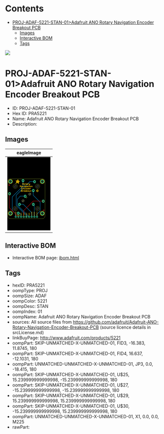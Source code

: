 



Contents
========

* [PROJ-ADAF-5221-STAN-01>Adafruit ANO Rotary Navigation Encoder Breakout PCB](#proj-adaf-5221-stan-01adafruit-ano-rotary-navigation-encoder-breakout-pcb)
	* [Images](#images)
	* [Interactive BOM](#interactive-bom)
	* [Tags](#tags)
  
![][im]
# PROJ-ADAF-5221-STAN-01>Adafruit ANO Rotary Navigation Encoder Breakout PCB

- ID: PROJ-ADAF-5221-STAN-01
- Hex ID: PRA5221
- Name: Adafruit ANO Rotary Navigation Encoder Breakout PCB
- Description: 

## Images
  
  

|eagleImage|
| :---: |
|[![eagleImage](eagleImage_140.png)](eagleImage_600.png)|

## Interactive BOM

- Interactive BOM page: [ibom.html](kicad/bom/ibom.html)

## Tags

- hexID: PRA5221
- oompType: PROJ
- oompSize: ADAF
- oompColor: 5221
- oompDesc: STAN
- oompIndex: 01
- oompName: Adafruit ANO Rotary Navigation Encoder Breakout PCB
- sources: All source files from https://github.com/adafruit/Adafruit-ANO-Rotary-Navigation-Encoder-Breakout-PCB (source licence details in srcLicense.md)
- linkBuyPage: http://www.adafruit.com/products/5221
- oompPart: SKIP-UNMATCHED-X-UNMATCHED-01, FID3, -16.383, 11.8745, 180
- oompPart: SKIP-UNMATCHED-X-UNMATCHED-01, FID4, 16.637, -12.1031, 180
- oompPart: UNMATCHED-UNMATCHED-X-UNMATCHED-01, JP3, 0.0, -18.415, 180
- oompPart: SKIP-UNMATCHED-X-UNMATCHED-01, U$25, 15.239999999999998, -15.239999999999998, 180
- oompPart: SKIP-UNMATCHED-X-UNMATCHED-01, U$27, -15.239999999999998, -15.239999999999998, 180
- oompPart: SKIP-UNMATCHED-X-UNMATCHED-01, U$29, 15.239999999999998, 15.239999999999998, 180
- oompPart: SKIP-UNMATCHED-X-UNMATCHED-01, U$30, -15.239999999999998, 15.239999999999998, 180
- oompPart: UNMATCHED-UNMATCHED-X-UNMATCHED-01, X1, 0.0, 0.0, M225
- rawPart: 



[im]: eagleImage_450.png
